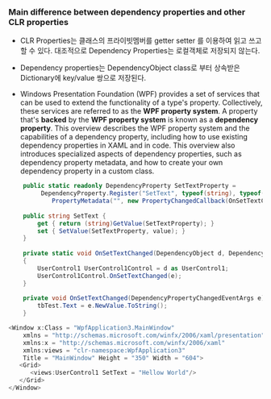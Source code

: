 ### Main difference between __dependency properties__ and other CLR properties
- CLR Properties는 클래스의 프라이빗멤버를 getter setter 를 이용하여 읽고 쓰고 할 수 있다. 대조적으로 Dependency Properties는 로컬객체로 저장되지 않는다.

- Dependency properties는 DependencyObject class로 부터 상속받은 Dictionary에 key/value 쌍으로 저장된다.

- Windows Presentation Foundation (WPF) provides a set of services that can be used to extend the functionality of a type's property. Collectively, these services are referred to as the __WPF property system__. A property that's __backed__ by the __WPF property system__ is known as a __dependency property__. This overview describes the WPF property system and the capabilities of a dependency property, including how to use existing dependency properties in XAML and in code. This overview also introduces specialized aspects of dependency properties, such as dependency property metadata, and how to create your own dependency property in a custom class.



```csharp
    public static readonly DependencyProperty SetTextProperty = 
         DependencyProperty.Register("SetText", typeof(string), typeof(UserControl1), new 
            PropertyMetadata("", new PropertyChangedCallback(OnSetTextChanged))); 
				
    public string SetText { 
        get { return (string)GetValue(SetTextProperty); } 
        set { SetValue(SetTextProperty, value); } 
    } 
		
    private static void OnSetTextChanged(DependencyObject d, DependencyPropertyChangedEventArgs e) 
    { 
        UserControl1 UserControl1Control = d as UserControl1; 
        UserControl1Control.OnSetTextChanged(e); 
    } 
		
    private void OnSetTextChanged(DependencyPropertyChangedEventArgs e) { 
        tbTest.Text = e.NewValue.ToString(); 
    }  
```

```csharp
<Window x:Class = "WpfApplication3.MainWindow" 
   	xmlns = "http://schemas.microsoft.com/winfx/2006/xaml/presentation" 
	xmlns:x = "http://schemas.microsoft.com/winfx/2006/xaml" 
   	xmlns:views = "clr-namespace:WpfApplication3"
   	Title = "MainWindow" Height = "350" Width = "604"> 
   <Grid> 
      <views:UserControl1 SetText = "Hellow World"/> 
   </Grid> 
</Window> 
```
